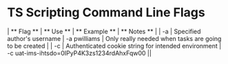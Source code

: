 TS Scripting Command Line Flags
================================

| ** Flag ** | ** Use ** | ** Example ** | ** Notes ** | 
|   -a       | Specified author's username | -a pwilliams | Only really needed when tasks are going to be created |
|   -c       | Authenticated cookie string for intended environment | -c uat-ims-ihtsdo=0IPyP4K3zs1234rdAhxFqw00 ||

